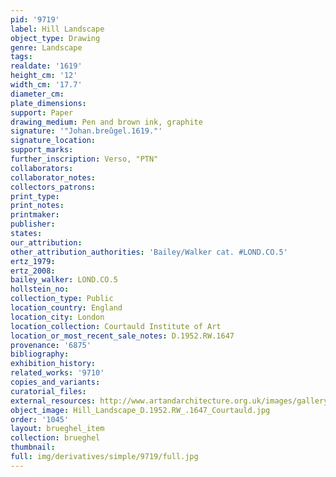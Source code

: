 ```yaml
---
pid: '9719'
label: Hill Landscape
object_type: Drawing
genre: Landscape
tags: 
realdate: '1619'
height_cm: '12'
width_cm: '17.7'
diameter_cm: 
plate_dimensions: 
support: Paper
drawing_medium: Pen and brown ink, graphite
signature: '"Johan.breûgel.1619."'
signature_location: 
support_marks: 
further_inscription: Verso, "PTN"
collaborators: 
collaborator_notes: 
collectors_patrons: 
print_type: 
print_notes: 
printmaker: 
publisher: 
states: 
our_attribution: 
other_attribution_authorities: 'Bailey/Walker cat. #LOND.CO.5'
ertz_1979: 
ertz_2008: 
bailey_walker: LOND.CO.5
hollstein_no: 
collection_type: Public
location_country: England
location_city: London
location_collection: Courtauld Institute of Art
location_or_most_recent_sale_notes: D.1952.RW.1647
provenance: '6875'
bibliography: 
exhibition_history: 
related_works: '9710'
copies_and_variants: 
curatorial_files: 
external_resources: http://www.artandarchitecture.org.uk/images/gallery/6ba0b705.html
object_image: Hill_Landscape_D.1952.RW_.1647_Courtauld.jpg
order: '1045'
layout: brueghel_item
collection: brueghel
thumbnail: 
full: img/derivatives/simple/9719/full.jpg
---
```

